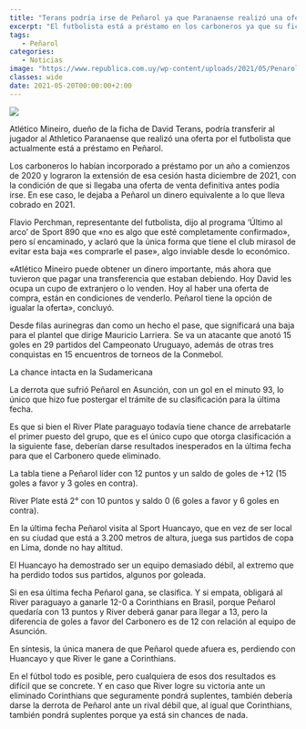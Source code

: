 ```yaml
---
title: "Terans podría irse de Peñarol ya que Paranaense realizó una oferta por él"
excerpt: "El futbolista está a préstamo en los carboneros ya que su ficha pertenece al Atlético Mineiro."
tags:
   - Peñarol
categories:
   - Noticias
image: "https://www.republica.com.uy/wp-content/uploads/2021/05/Penarol-8.jpg"
classes: wide
date: 2021-05-20T00:00:00+2:00
---
```



<img src="https://www.republica.com.uy/wp-content/uploads/2021/05/Penarol-8.jpg">


Atlético Mineiro, dueño de la ficha de David Terans, podría transferir al jugador al Athletico Paranaense que realizó una oferta por el futbolista que actualmente está a préstamo en Peñarol.


Los carboneros lo habían incorporado a préstamo por un año a comienzos de 2020 y lograron la extensión de esa cesión hasta diciembre de 2021, con la condición de que si llegaba una oferta de venta definitiva antes podía irse. En ese caso, le dejaba a Peñarol un dinero equivalente a lo que lleva cobrado en 2021.


Flavio Perchman, representante del futbolista, dijo al programa ‘Último al arco’ de Sport 890 que «no es algo que esté completamente confirmado», pero sí encaminado, y aclaró que la única forma que tiene el club mirasol de evitar esta baja «es comprarle el pase», algo inviable desde lo económico.


«Atlético Mineiro puede obtener un dinero importante, más ahora que tuvieron que pagar una transferencia que estaban debiendo. Hoy David les ocupa un cupo de extranjero o lo venden. Hoy al haber una oferta de compra, están en condiciones de venderlo. Peñarol tiene la opción de igualar la oferta», concluyó.


Desde filas aurinegras dan como un hecho el pase, que significará una baja para el plantel que dirige Mauricio Larriera. Se va un atacante que anotó 15 goles en 29 partidos del Campeonato Uruguayo, además de otras tres conquistas en 15 encuentros de torneos de la Conmebol.


La chance intacta en la Sudamericana


La derrota que sufrió Peñarol en Asunción, con un gol en el minuto 93, lo único que hizo fue postergar el trámite de su clasificación para la última fecha.


Es que si bien el River Plate paraguayo todavía tiene chance de arrebatarle el primer puesto del grupo, que es el único cupo que otorga clasificación a la siguiente fase, deberían darse resultados inesperados en la última fecha para que el Carbonero quede eliminado.


La tabla tiene a Peñarol líder con 12 puntos y un saldo de goles de +12 (15 goles a favor y 3 goles en contra).


River Plate está 2° con 10 puntos y saldo 0 (6 goles a favor y 6 goles en contra).


En la última fecha Peñarol visita al Sport Huancayo, que en vez de ser local en su ciudad que está a 3.200 metros de altura, juega sus partidos de copa en Lima, donde no hay altitud.


El Huancayo ha demostrado ser un equipo demasiado débil, al extremo que ha perdido todos sus partidos, algunos por goleada.


Si en esa última fecha Peñarol gana, se clasifica. Y si empata, obligará al River paraguayo a ganarle 12-0 a Corinthians en Brasil, porque Peñarol quedaría con 13 puntos y River deberá ganar para llegar a 13, pero la diferencia de goles a favor del Carbonero es de 12 con relación al equipo de Asunción.


En síntesis, la única manera de que Peñarol quede afuera es, perdiendo con Huancayo y que River le gane a Corinthians.


En el fútbol todo es posible, pero cualquiera de esos dos resultados es difícil que se concrete. Y en caso que River logre su victoria ante un eliminado Corinthians que seguramente pondrá suplentes, también debería darse la derrota de Peñarol ante un rival débil que, al igual que Corinthians, también pondrá suplentes porque ya está sin chances de nada.


